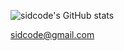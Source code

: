 
![sidcode's GitHub stats](https://github-readme-stats.vercel.app/api?username=abdullahkim&theme=dark&show_icons=true)

sidcode@gmail.com
